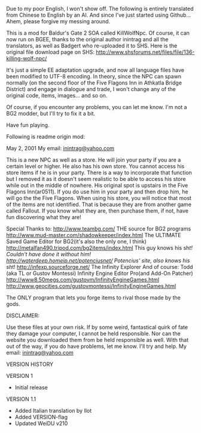 
Due to my poor English, I won't show off. The following is entirely translated from Chinese to English by an AI. And since I've just started using Github... Ahem, please forgive my messing around.

This is a mod for Baldur's Gate 2 SOA called KillWolfNpc. Of course, it can now run on BGEE, thanks to the original author inintrag and all the translators, as well as Badgert who re-uploaded it to SHS. Here is the original file download page on SHS:
http://www.shsforums.net/files/file/136-killing-wolf-npc/

It's just a simple EE adaptation upgrade, and now all language files have been modified to UTF-8 encoding. In theory, since the NPC can spawn normally (on the second floor of the Five Flagons Inn in Athkatla Bridge District) and engage in dialogue and trade, I won't change any of the original code, items, images... and so on.

Of course, if you encounter any problems, you can let me know. I'm not a BG2 modder, but I'll try to fix it a bit.

Have fun playing.

Following is readme origin mod:

May 2, 2001
My email: inintrag@yahoo.com

This is a new NPC as well as a store. He will join your party if you are a certain level or higher. He also has his own store. You cannot access his store items if he is in your party. There is a way to incorporate that function but I removed it as it doesn't seem realistic to be able to access his store while out in the middle of nowhere. His original spot is upstairs in the Five Flagons Inn(ar0511). If you do use him in your party and then drop him, he will go the the Five Flagons. When using his store, you will notice that most of the items are not identified. That is because they are from another game called Fallout. If you know what they are, then purchase them, if not, have fun discovering what they are!
  
Special Thanks to:
http://www.teambg.com/
THE source for BG2 programs
http://www.mud-master.com/shadowkeeper/index.html
The ULTIMATE Saved Game Editor for BG2(it's also the only one, I think)
http://metalfan490.tripod.com/bg2items/index.html
This guy knows his sh*t!  Couldn't have done it without him!
http://waterdeep.homeip.net/potenciusnet/
Potencius' site, also knows his sh*t!
http://infexp.sourceforge.net/
The Infinity Explorer
And of course:
Todd (aka TL or Gustov Montessi) Infinity Engine Editor Pro(and Add-On Patcher)
http://www8.50megs.com/gustovm/InfinityEngineGames.html
http://www.geocities.com/gustovmontessi/InfinityEngineGames.html

The ONLY program that lets you forge items to rival those made by the gods.

DISCLAIMER:

Use these files at your own risk.  If by some weird, fantastical quirk of fate they damage your computer, I cannot be held responsible.  Nor can the website you downloaded them from be held responsible as well.  With that out of the way, if you do have problems, let me know.  I'll try and help.
My email:  inintrag@yahoo.com


VERSION HISTORY

VERSION 1
- Initial release

VERSION 1.1
- Added Italian translation by Ilot
- Added VERSION-flag
- Updated WeiDU v210
